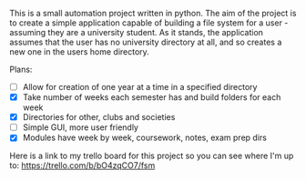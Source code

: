 This is a small automation project written in python. The aim of the project is to create a simple application
capable of building a file system for a user - assuming they are a university student. As it stands, 
the application assumes that the user has no university directory at all, and so creates a new one in the
users home directory. 

Plans:

- [ ] Allow for creation of one year at a time in a specified directory
- [X] Take number of weeks each semester has and build folders for each week
- [X] Directories for other, clubs and societies 
- [ ] Simple GUI, more user friendly
- [X] Modules have week by week, coursework, notes, exam prep dirs

Here is a link to my trello board for this project so you can see where I'm up to:
https://trello.com/b/bO4zqCO7/fsm